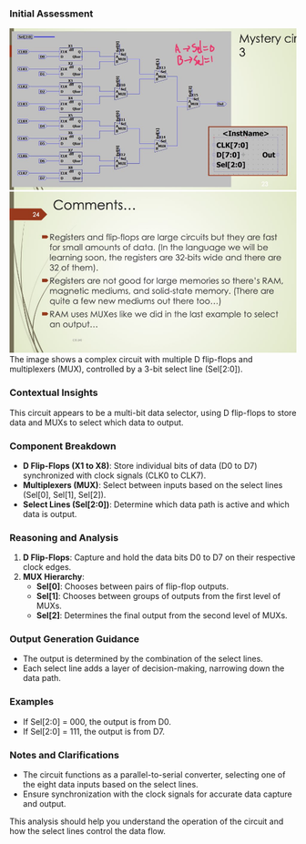 ### Initial Assessment
![alt text](presentations/L3_RegistersAndMemory/L3_RegistersAndMemory.040.jpeg)
![alt text](presentations/L3_RegistersAndMemory/L3_RegistersAndMemory.041.jpeg)
The image shows a complex circuit with multiple D flip-flops and multiplexers (MUX), controlled by a 3-bit select line (Sel[2:0]).

### Contextual Insights

This circuit appears to be a multi-bit data selector, using D flip-flops to store data and MUXs to select which data to output.

### Component Breakdown

- **D Flip-Flops (X1 to X8)**: Store individual bits of data (D0 to D7) synchronized with clock signals (CLK0 to CLK7).
- **Multiplexers (MUX)**: Select between inputs based on the select lines (Sel[0], Sel[1], Sel[2]).
- **Select Lines (Sel[2:0])**: Determine which data path is active and which data is output.

### Reasoning and Analysis

1. **D Flip-Flops**: Capture and hold the data bits D0 to D7 on their respective clock edges.
2. **MUX Hierarchy**:
   - **Sel[0]**: Chooses between pairs of flip-flop outputs.
   - **Sel[1]**: Chooses between groups of outputs from the first level of MUXs.
   - **Sel[2]**: Determines the final output from the second level of MUXs.

### Output Generation Guidance

- The output is determined by the combination of the select lines.
- Each select line adds a layer of decision-making, narrowing down the data path.

### Examples

- If Sel[2:0] = 000, the output is from D0.
- If Sel[2:0] = 111, the output is from D7.

### Notes and Clarifications

- The circuit functions as a parallel-to-serial converter, selecting one of the eight data inputs based on the select lines.
- Ensure synchronization with the clock signals for accurate data capture and output.

This analysis should help you understand the operation of the circuit and how the select lines control the data flow.
